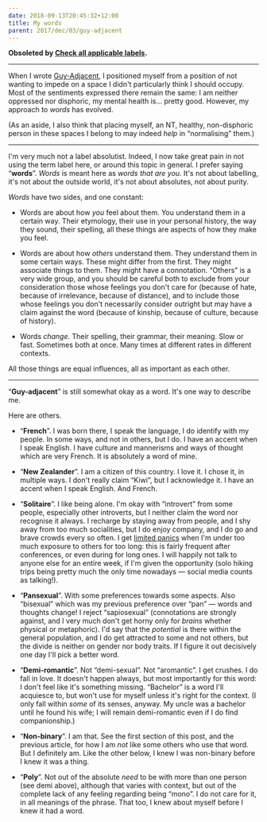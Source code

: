 ```yaml
---
date: 2018-09-13T20:45:32+12:00
title: My words
parent: 2017/dec/03/guy-adjacent
---
```


**Obsoleted by [Check all applicable labels](/2020/jun/22/check-all-applicable-labels).**

---

When I wrote [Guy-Adjacent](/2017/dec/03/guy-adjacent), I positioned myself
from a position of not wanting to impede on a space I didn't particularly think
I should occupy. Most of the sentiments expressed there remain the same: I am
neither oppressed nor disphoric, my mental health is... pretty good. However,
my approach to _words_ has evolved.

(As an aside, I also think that placing myself, an NT, healthy, non-disphoric
person in these spaces I belong to may indeed _help_ in “normalising” them.)

---

I'm very much not a label absolutist. Indeed, I now take great pain in not
using the term label here, or around this topic in general. I prefer saying
“**words**”. _Words_ is meant here as _words that are you_. It's not about
labelling, it's not about the outside world, it's not about absolutes, not
about purity.

_Words_ have two sides, and one constant:

 - Words are about how _you_ feel about them. You understand them in a certain
   way. Their etymology, their use in your personal history, the way they
   sound, their spelling, all these things are aspects of how they make you
   feel.

 - Words are about how _others_ understand them. They understand them in some
   certain ways. These might differ from the first. They might associate things
   to them. They might have a connotation. “Others” is a very wide group, and
   you should be careful both to exclude from your consideration those whose
   feelings you don't care for (because of hate, because of irrelevance,
   because of distance), and to include those whose feelings you don't
   necessarily consider outright but may have a claim against the word (because
   of kinship, because of culture, because of history).

 - Words _change_. Their spelling, their grammar, their meaning. Slow or fast.
   Sometimes both at once. Many times at different rates in different contexts.

All those things are equal influences, all as important as each other.

---

“**Guy-adjacent**” is still somewhat okay as a word. It's one way to describe me.

Here are others.

 - “**French**”. I was born there, I speak the language, I do identify with my
   people. In some ways, and not in others, but I do. I have an accent when I
   speak English. I have culture and mannerisms and ways of thought which are
   very French. It is absolutely a word of mine.

 - “**New Zealander**”. I am a citizen of this country. I love it. I chose it,
   in multiple ways. I don't really claim “Kiwi”, but I acknowledge it. I have
   an accent when I speak English. And French.

 - “**Solitaire**”. I like being alone. I'm okay with “introvert” from some
   people, especially other introverts, but I neither claim the word nor
   recognise it always. I recharge by staying away from people, and I shy away
   from too much socialities, but I do enjoy company, and I do go and brave
   crowds every so often. I get [limited panics] when I'm under too much
   exposure to others for too long: this is fairly frequent after conferences,
   or even during for long ones. I will happily not talk to anyone else for an
   entire week, if I'm given the opportunity (solo hiking trips being pretty
   much the only time nowadays — social media counts as talking!).

 - “**Pansexual**”. With some preferences towards some aspects. Also “bisexual”
   which was my previous preference over “pan” — words and thoughts change! I
   reject “sapiosexual” (connotations are strongly against, and I very much
   don't get horny only for _brains_ whether physical or metaphoric). I'd say
   that the _potential_ is there within the general population, and I do get
   attracted to some and not others, but the divide is neither on gender nor body
   traits. If I figure it out decisively one day I'll pick a better word.

 - “**Demi-romantic**”. Not “demi-sexual”. Not “aromantic”. I get crushes. I do
   fall in love. It doesn't happen always, but most importantly for this word:
   I don't feel like it's something missing. “Bachelor” is a word I'll
   acquiesce to, but won't use for myself unless it's right for the context. (I
   only fall within _some_ of its senses, anyway. My uncle was a bachelor until
   he found his wife; I will remain demi-romantic even if I do find
   companionship.)

 - “**Non-binary**”. I am that. See the first section of this post, and the
   previous article, for how I am _not_ like some others who use that word.
   But I definitely am. Like the other below, I knew I was non-binary before
   I knew it was a thing.

 - “**Poly**”. Not out of the absolute _need_ to be with more than one person
   (see demi above), although that varies with context, but out of the complete
   lack of any feeling regarding being “mono”. I do not care for it, in all
   meanings of the phrase. That too, I knew about myself before I knew it had a
   word.

[limited panics]: https://en.wikipedia.org/wiki/Limited_symptom_attack
